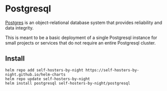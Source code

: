 # Postgresql

[Postgres](https://www.postgresql.org) is an object-relational database system that provides reliability and data integrity.

This is meant to be a basic deployment of a single Postgresql instance for small projects or services that do not require an entire Postgresql cluster.

## Install

```shell
helm repo add self-hosters-by-night https://self-hosters-by-night.github.io/helm-charts
helm repo update self-hosters-by-night
helm install postgresql self-hosters-by-night/postgresql
```
